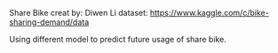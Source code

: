 Share Bike
creat by: Diwen Li
dataset: https://www.kaggle.com/c/bike-sharing-demand/data

Using different model to predict future usage of share bike.